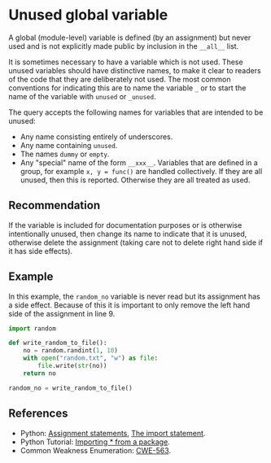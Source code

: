 # Unused global variable
A global (module-level) variable is defined (by an assignment) but never used and is not explicitly made public by inclusion in the `__all__` list.

It is sometimes necessary to have a variable which is not used. These unused variables should have distinctive names, to make it clear to readers of the code that they are deliberately not used. The most common conventions for indicating this are to name the variable `_` or to start the name of the variable with `unused` or `_unused`.

The query accepts the following names for variables that are intended to be unused:

* Any name consisting entirely of underscores.
* Any name containing `unused`.
* The names `dummy` or `empty`.
* Any "special" name of the form `__xxx__`.
Variables that are defined in a group, for example `x, y = func()` are handled collectively. If they are all unused, then this is reported. Otherwise they are all treated as used.


## Recommendation
If the variable is included for documentation purposes or is otherwise intentionally unused, then change its name to indicate that it is unused, otherwise delete the assignment (taking care not to delete right hand side if it has side effects).


## Example
In this example, the `random_no` variable is never read but its assignment has a side effect. Because of this it is important to only remove the left hand side of the assignment in line 9.


```python
import random

def write_random_to_file():
    no = random.randint(1, 10)
    with open("random.txt", "w") as file:
        file.write(str(no))
    return no

random_no = write_random_to_file()
```

## References
* Python: [Assignment statements](http://docs.python.org/reference/simple_stmts.html#assignment-statements), [The import statement](http://docs.python.org/reference/simple_stmts.html#the-import-statement).
* Python Tutorial: [Importing \* from a package](http://docs.python.org/2/tutorial/modules.html#importing-from-a-package).
* Common Weakness Enumeration: [CWE-563](https://cwe.mitre.org/data/definitions/563.html).
